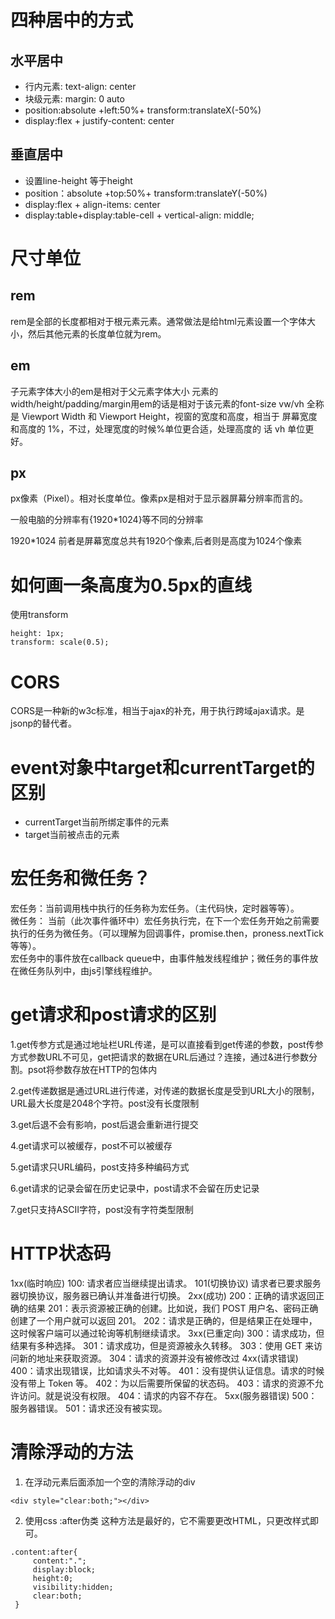 # 四种居中的方式
## 水平居中
* 行内元素: text-align: center
* 块级元素: margin: 0 auto
* position:absolute +left:50%+ transform:translateX(-50%)
* display:flex + justify-content: center

## 垂直居中
* 设置line-height 等于height
* position：absolute +top:50%+ transform:translateY(-50%)
* display:flex + align-items: center
* display:table+display:table-cell + vertical-align: middle;


# 尺寸单位
## rem
rem是全部的长度都相对于根元素<html>元素。通常做法是给html元素设置一个字体大小，然后其他元素的长度单位就为rem。

## em
子元素字体大小的em是相对于父元素字体大小
元素的width/height/padding/margin用em的话是相对于该元素的font-size
vw/vh
全称是 Viewport Width 和 Viewport Height，视窗的宽度和高度，相当于 屏幕宽度和高度的 1%，不过，处理宽度的时候%单位更合适，处理高度的 话 vh 单位更好。

## px
px像素（Pixel）。相对长度单位。像素px是相对于显示器屏幕分辨率而言的。

一般电脑的分辨率有{1920*1024}等不同的分辨率

1920*1024 前者是屏幕宽度总共有1920个像素,后者则是高度为1024个像素

# 如何画一条高度为0.5px的直线
使用transform
```plain
height: 1px;
transform: scale(0.5);
```

# CORS
CORS是一种新的w3c标准，相当于ajax的补充，用于执行跨域ajax请求。是jsonp的替代者。

# event对象中target和currentTarget的区别
* currentTarget当前所绑定事件的元素
* target当前被点击的元素

# 宏任务和微任务？
宏任务：当前调用栈中执行的任务称为宏任务。（主代码快，定时器等等）。  
微任务： 当前（此次事件循环中）宏任务执行完，在下一个宏任务开始之前需要执行的任务为微任务。（可以理解为回调事件，promise.then，proness.nextTick等等）。  
宏任务中的事件放在callback queue中，由事件触发线程维护；微任务的事件放在微任务队列中，由js引擎线程维护。

# get请求和post请求的区别
1.get传参方式是通过地址栏URL传递，是可以直接看到get传递的参数，post传参方式参数URL不可见，get把请求的数据在URL后通过？连接，通过&进行参数分割。psot将参数存放在HTTP的包体内

2.get传递数据是通过URL进行传递，对传递的数据长度是受到URL大小的限制，URL最大长度是2048个字符。post没有长度限制

3.get后退不会有影响，post后退会重新进行提交

4.get请求可以被缓存，post不可以被缓存

5.get请求只URL编码，post支持多种编码方式

6.get请求的记录会留在历史记录中，post请求不会留在历史记录

7.get只支持ASCII字符，post没有字符类型限制

# HTTP状态码
1xx(临时响应)
100: 请求者应当继续提出请求。
101(切换协议) 请求者已要求服务器切换协议，服务器已确认并准备进行切换。
2xx(成功)
200：正确的请求返回正确的结果
201：表示资源被正确的创建。比如说，我们 POST 用户名、密码正确创建了一个用户就可以返回 201。
202：请求是正确的，但是结果正在处理中，这时候客户端可以通过轮询等机制继续请求。
3xx(已重定向)
300：请求成功，但结果有多种选择。
301：请求成功，但是资源被永久转移。
303：使用 GET 来访问新的地址来获取资源。
304：请求的资源并没有被修改过
4xx(请求错误)
400：请求出现错误，比如请求头不对等。
401：没有提供认证信息。请求的时候没有带上 Token 等。
402：为以后需要所保留的状态码。
403：请求的资源不允许访问。就是说没有权限。
404：请求的内容不存在。
5xx(服务器错误)
500：服务器错误。
501：请求还没有被实现。

# 清除浮动的方法
1. 在浮动元素后面添加一个空的清除浮动的div
```plain
<div style="clear:both;"></div>
```

2. 使用css :after伪类
这种方法是最好的，它不需要更改HTML，只更改样式即可。  
```plain
.content:after{
     content:".";
     display:block;
     height:0;
     visibility:hidden;
     clear:both;
 }
```

